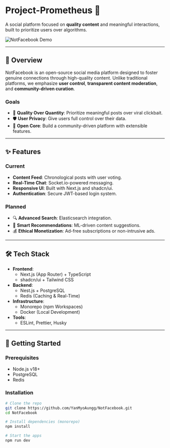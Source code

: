 # Project-Prometheus 🚀

A social platform focused on **quality content** and meaningful interactions, built to prioritize users over algorithms.

![NotFacebook Demo](https://via.placeholder.com/800x400.png?text=NotFacebook+Demo) <!-- Replace with actual screenshot -->

---

## 📖 Overview

NotFacebook is an open-source social media platform designed to foster genuine connections through high-quality content. Unlike traditional platforms, we emphasize **user control**, **transparent content moderation**, and **community-driven curation**.

### Goals
- 🎯 **Quality Over Quantity**: Prioritize meaningful posts over viral clickbait.
- 🛡️ **User Privacy**: Give users full control over their data.
- 🚀 **Open Core**: Build a community-driven platform with extensible features.

---

## ✨ Features

### Current
- **Content Feed**: Chronological posts with user voting.
- **Real-Time Chat**: Socket.io-powered messaging.
- **Responsive UI**: Built with Next.js and shadcn/ui.
- **Authentication**: Secure JWT-based login system.

### Planned
- 🔍 **Advanced Search**: Elasticsearch integration.
- 🧠 **Smart Recommendations**: ML-driven content suggestions.
- 💰 **Ethical Monetization**: Ad-free subscriptions or non-intrusive ads.

---

## 🛠️ Tech Stack

- **Frontend**: 
  - Next.js (App Router) + TypeScript
  - shadcn/ui + Tailwind CSS
- **Backend**: 
  - Nest.js + PostgreSQL
  - Redis (Caching & Real-Time)
- **Infrastructure**:
  - Monorepo (npm Workspaces)
  - Docker (Local Development)
- **Tools**: 
  - ESLint, Prettier, Husky

---

## 🚀 Getting Started

### Prerequisites
- Node.js v18+
- PostgreSQL
- Redis

### Installation

```bash
# Clone the repo
git clone https://github.com/YanMyoAungg/NotFacebook.git
cd NotFacebook

# Install dependencies (monorepo)
npm install

# Start the apps
npm run dev
